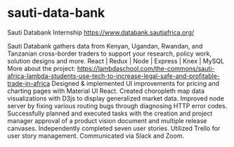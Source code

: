 # sauti-data-bank
 Sauti Databank Internship
https://www.databank.sautiafrica.org/

Sauti Databank gathers data from Kenyan, Ugandan, Rwandan, and Tanzanian cross-border traders to support your research, policy work, solution designs and more.
React | Redux | Node | Express | Knex | MySQL
More about the project: https://lambdaschool.com/the-commons/sauti-africa-lambda-students-use-tech-to-increase-legal-safe-and-profitable-trade-in-africa
Designed & implemented UI improvements for pricing and charting pages with Material UI React.
Created choropleth map data visualizations with D3js to display generalized market data.
Improved node server by fixing various routing bugs through diagnosing HTTP error codes.
Successfully planned and executed tasks with the creation and project manager approval of a product vision document and multiple release canvases.
Independently completed seven user stories.
Utilized Trello for user story management.
Communicated via Slack and Zoom.

